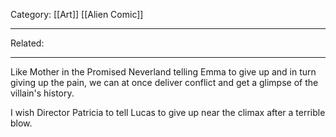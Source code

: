 Category: [[Art]] [[Alien Comic]]
___
Related: 
___
Like Mother in the Promised Neverland telling Emma to give up and in turn giving up the pain, we can at once deliver conflict and get a glimpse of the villain's history. 

I wish Director Patricia to tell Lucas to give up near the climax after a terrible blow. 
